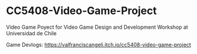 # CC5408-Video-Game-Project
Video Game Poyect for Video Game Design and Development Workshop at Universidad de Chile

Game Devlogs: https://valfranciscangeli.itch.io/cc5408-video-game-project
